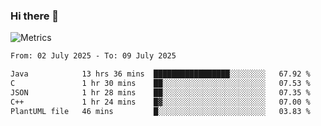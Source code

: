 ### Hi there 👋

![Metrics](https://github.com/radoapx/radoapx/blob/main/github-metrics.svg)

<!--START_SECTION:waka-->

```txt
From: 02 July 2025 - To: 09 July 2025

Java            13 hrs 36 mins  █████████████████░░░░░░░░   67.92 %
C               1 hr 30 mins    ██░░░░░░░░░░░░░░░░░░░░░░░   07.53 %
JSON            1 hr 28 mins    ██░░░░░░░░░░░░░░░░░░░░░░░   07.35 %
C++             1 hr 24 mins    █▓░░░░░░░░░░░░░░░░░░░░░░░   07.00 %
PlantUML file   46 mins         █░░░░░░░░░░░░░░░░░░░░░░░░   03.83 %
```

<!--END_SECTION:waka-->

<!--
**radoapx/radoapx** is a ✨ _special_ ✨ repository because its `README.md` (this file) appears on your GitHub profile.

Here are some ideas to get you started:

- 🔭 I’m currently working on ...
- 🌱 I’m currently learning ...
- 👯 I’m looking to collaborate on ...
- 🤔 I’m looking for help with ...
- 💬 Ask me about ...
- 📫 How to reach me: ...
- 😄 Pronouns: ...
- ⚡ Fun fact: ...
-->
